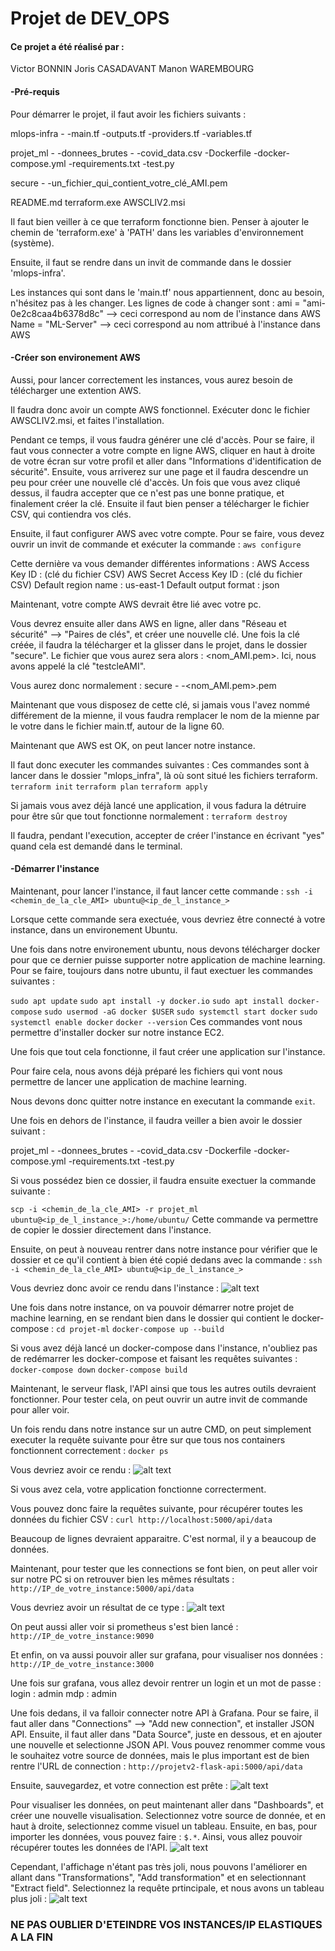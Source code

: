# Projet de DEV_OPS
#### Ce projet a été réalisé par :
Victor BONNIN
Joris CASADAVANT
Manon WAREMBOURG

#### -Pré-requis
Pour démarrer le projet, il faut avoir les fichiers suivants : 

mlops-infra -
    -main.tf
    -outputs.tf
    -providers.tf
    -variables.tf

projet_ml -
    -donnees_brutes -
        -covid_data.csv
    -Dockerfile
    -docker-compose.yml
    -requirements.txt
    -test.py

secure -
    -un_fichier_qui_contient_votre_clé_AMI.pem

README.md
terraform.exe
AWSCLIV2.msi


Il faut bien veiller à ce que terraform fonctionne bien.
Penser à ajouter le chemin de 'terraform.exe' à 'PATH' dans les variables d'environnement (système).

Ensuite, il faut se rendre dans un invit de commande dans le dossier 'mlops-infra'.

Les instances qui sont dans le 'main.tf' nous appartiennent, donc au besoin, n'hésitez pas à les changer.
Les lignes de code à changer sont :
        ami           = "ami-0e2c8caa4b6378d8c" --> ceci correspond au nom de l'instance dans AWS
        Name = "ML-Server" --> ceci correspond au nom attribué à l'instance dans AWS

#### -Créer son environement AWS

Aussi, pour lancer correctement les instances, vous aurez besoin de télécharger une extention AWS.

Il faudra donc avoir un compte AWS fonctionnel.
Exécuter donc le fichier AWSCLIV2.msi, et faites l'installation.

Pendant ce temps, il vous faudra générer une clé d'accès. Pour se faire, il faut vous connecter a votre compte en ligne AWS, cliquer en haut à droite de votre écran sur votre profil et aller dans "Informations d'identification de sécurité".
Ensuite, vous arriverez sur une page et il faudra descendre un peu pour créer une nouvelle clé d'accès.
Un fois que vous avez cliqué dessus, il faudra accepter que ce n'est pas une bonne pratique, et finalement créer la clé.
Ensuite il faut bien penser a télécharger le fichier CSV, qui contiendra vos clés.

Ensuite, il faut configurer AWS avec votre compte.
Pour se faire, vous devez ouvrir un invit de commande et exécuter la commande :
```aws configure```

Cette dernière va vous demander différentes informations :
AWS Access Key ID : (clé du fichier CSV)
AWS Secret Access Key ID : (clé du fichier CSV)
Default region name : us-east-1
Default output format : json

Maintenant, votre compte AWS devrait être lié avec votre pc.

Vous devrez ensuite aller dans AWS en ligne, aller dans "Réseau et sécurité" --> "Paires de clés", et créer une nouvelle clé. Une fois la clé créée, il faudra la télécharger et la glisser dans le projet, dans le dossier "secure". Le fichier que vous aurez sera alors : <nom_AMI.pem>. Ici, nous avons appelé la clé "testcleAMI".

Vous aurez donc normalement :
secure -
    -<nom_AMI.pem>.pem

Maintenant que vous disposez de cette clé, si jamais vous l'avez nommé différement de la mienne, il vous faudra remplacer le nom de la mienne par le votre dans le fichier main.tf, autour de la ligne 60.

Maintenant que AWS est OK, on peut lancer notre instance.

Il faut donc executer les commandes suivantes :
Ces commandes sont à lancer dans le dossier "mlops_infra", là où sont situé les fichiers terraform.
```terraform init```
```terraform plan```
```terraform apply```

Si jamais vous avez déjà lancé une application, il vous fadura la détruire pour être sûr que tout fonctionne normalement :
```terraform destroy```

Il faudra, pendant l'execution, accepter de créer l'instance en écrivant "yes" quand cela est demandé dans le terminal.

#### -Démarrer l'instance

Maintenant, pour lancer l'instance, il faut lancer cette commande : 
```ssh -i <chemin_de_la_cle_AMI> ubuntu@<ip_de_l_instance_>```

Lorsque cette commande sera exectuée, vous devriez être connecté à votre instance, dans un environement Ubuntu.

Une fois dans notre environement ubuntu, nous devons télécharger docker pour que ce dernier puisse supporter notre application de machine learning. 
Pour se faire, toujours dans notre ubuntu, il faut exectuer les commandes suivantes :

```sudo apt update```
```sudo apt install -y docker.io```
```sudo apt install docker-compose```
```sudo usermod -aG docker $USER```
```sudo systemctl start docker```
```sudo systemctl enable docker```
```docker --version```
Ces commandes vont nous permettre d'installer docker sur notre instance EC2.

Une fois que tout cela fonctionne, il faut créer une application sur l'instance.

Pour faire cela, nous avons déjà préparé les fichiers qui vont nous permettre de lancer une application de machine learning.

Nous devons donc quitter notre instance en executant la commande ```exit```.

Une fois en dehors de l'instance, il faudra veiller a bien avoir le dossier suivant :

projet_ml -
    -donnees_brutes -
        -covid_data.csv
    -Dockerfile
    -docker-compose.yml
    -requirements.txt
    -test.py

Si vous possédez bien ce dossier, il faudra ensuite exectuer la commande suivante :

```scp -i <chemin_de_la_cle_AMI> -r projet_ml ubuntu@<ip_de_l_instance_>:/home/ubuntu/```
Cette commande va permettre de copier le dossier directement dans l'instance.

Ensuite, on peut à nouveau rentrer dans notre instance pour vérifier que le dossier et ce qu'il contient à bien été copié dedans avec la commande :
```ssh -i <chemin_de_la_cle_AMI> ubuntu@<ip_de_l_instance_>```

Vous devriez donc avoir ce rendu dans l'instance :
![alt text](img/dossier_instance.png)

Une fois dans notre instance, on va pouvoir démarrer notre projet de machine learning, en se rendant bien dans le dossier qui contient le docker-compose :
```cd projet-ml```
```docker-compose up --build```

Si vous avez déjà lancé un docker-compose dans l'instance, n'oubliez pas de redémarrer les docker-compose et faisant les requêtes suivantes :
```docker-compose down```
```docker-compose build```

Maintenant, le serveur flask, l'API ainsi que tous les autres outils devraient fonctionner. Pour tester cela, on peut ouvrir un autre invit de commande pour aller voir.

Un fois rendu dans notre instance sur un autre CMD, on peut simplement executer la requête suivante pour être sur que tous nos containers fonctionnent correctement :
```docker ps```

Vous devriez avoir ce rendu :
![alt text](img/docker-ps.png)

Si vous avez cela, votre application fonctionne correcterment.

Vous pouvez donc faire la requêtes suivante, pour récupérer toutes les données du fichier CSV :
```curl http://localhost:5000/api/data```

Beaucoup de lignes devraient apparaitre. C'est normal, il y a beaucoup de données.

Maintenant, pour tester que les connections se font bien, on peut aller voir sur notre PC si on retrouver bien les mêmes résultats :
```http://IP_de_votre_instance:5000/api/data```

Vous devriez avoir un résultat de ce type :
![alt text](img/curl_result.png)

On peut aussi aller voir si prometheus s'est bien lancé :
```http://IP_de_votre_instance:9090```

Et enfin, on va aussi pouvoir aller sur grafana, pour visualiser nos données :
```http://IP_de_votre_instance:3000```

Une fois sur grafana, vous allez devoir rentrer un login et un mot de passe :
login : admin
mdp : admin

Une fois dedans, il va falloir connecter notre API à Grafana. Pour se faire, il faut aller dans "Connections" --> "Add new connection", et installer JSON API.
Ensuite, il faut aller dans "Data Source", juste en dessous, et en ajouter une nouvelle et selectionne JSON API.
Vous pouvez renommer comme vous le souhaitez votre source de données, mais le plus important est de bien rentre l'URL de connection :
```http://projetv2-flask-api:5000/api/data```

Ensuite, sauvegardez, et votre connection est prête :
![alt text](img/Grafana_API.png)

Pour visualiser les données, on peut maintenant aller dans "Dashboards", et créer une nouvelle visualisation. Selectionnez votre source de donnée, et en haut à droite, selectionnez comme visuel un tableau. Ensuite, en bas, pour importer les données, vous pouvez faire : ```$.*```. Ainsi, vous allez pouvoir récupérer toutes les données de l'API.
![alt text](img/Grafana_Dashboard.png)

Cependant, l'affichage n'étant pas très joli, nous pouvons l'améliorer en allant dans "Transformations", "Add transformation" et en selectionnant "Extract field". Selectionnez la requête prtincipale, et nous avons un tableau plus joli :
![alt text](img/Grafana_Tableau.png) 


### NE PAS OUBLIER D'ETEINDRE VOS INSTANCES/IP ELASTIQUES A LA FIN